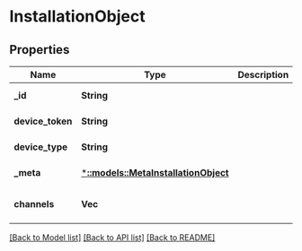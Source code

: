 # InstallationObject

## Properties
Name | Type | Description | Notes
------------ | ------------- | ------------- | -------------
**_id** | **String** |  | [default to null]
**device_token** | **String** |  | [default to null]
**device_type** | **String** |  | [default to null]
**_meta** | [***::models::MetaInstallationObject**](_metaInstallationObject.md) |  | [default to null]
**channels** | **Vec<String>** |  | [optional] [default to null]

[[Back to Model list]](../README.md#documentation-for-models) [[Back to API list]](../README.md#documentation-for-api-endpoints) [[Back to README]](../README.md)


